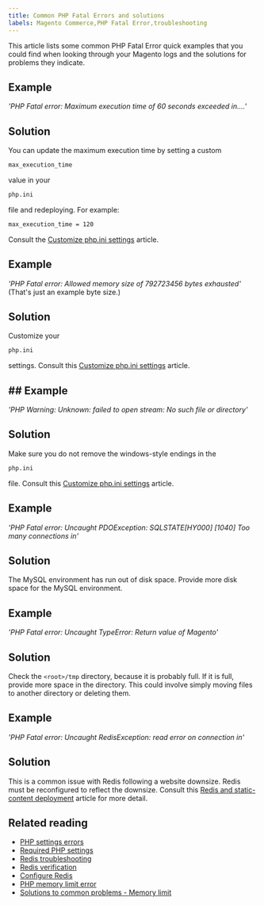 ```yaml
---
title: Common PHP Fatal Errors and solutions
labels: Magento Commerce,PHP Fatal Error,troubleshooting
---
```


This article lists some common PHP Fatal Error quick examples that you could find when looking through your Magento logs and the solutions for problems they indicate.

## Example

 *'PHP Fatal error:  Maximum execution time of 60 seconds exceeded in....'* 

## Solution

You can update the maximum execution time by setting a custom

```bash
max_execution_time
```

value in your

```bash
php.ini
```

file and redeploying. For example:

```bash
max_execution_time = 120
```

Consult the [Customize php.ini settings](https://devdocs.magento.com/guides/v2.3/cloud/project/project-conf-files_magento-app.html#customize-phpini-settings) article.

 
## Example

 *'PHP Fatal error: Allowed memory size of 792723456 bytes exhausted'* (That's just an example byte size.)

## Solution

Customize your

```bash
php.ini
```

settings. Consult this [Customize php.ini settings](https://devdocs.magento.com/guides/v2.3/cloud/project/project-conf-files_magento-app.html#customize-phpini-settings) article.

## ## Example

 *'PHP Warning: Unknown: failed to open stream: No such file or directory'* 

## Solution

Make sure you do not remove the windows-style endings in the

```bash
php.ini
```

file.  Consult this [Customize php.ini settings](https://devdocs.magento.com/guides/v2.3/cloud/project/project-conf-files_magento-app.html#customize-phpini-settings) article.

 
## Example

 *'PHP Fatal error: Uncaught PDOException: SQLSTATE\[HY000\] \[1040\] Too many connections in'* 

## Solution

The MySQL environment has run out of disk space. Provide more disk space for the MySQL environment.

 
## Example

 *'PHP Fatal error: Uncaught TypeError: Return value of Magento'* 

## Solution

Check the `<root>/tmp` directory, because it is probably full. If it is full, provide more space in the directory. This could involve simply moving files to another directory or deleting them.

 
## Example

 *'PHP Fatal error: Uncaught RedisException: read error on connection in'* 

## Solution

This is a common issue with Redis following a website downsize. Redis must be reconfigured to reflect the downsize. Consult this [Redis and static-content deployment](https://devdocs.magento.com/guides/v2.3/cloud/trouble/redis-troubleshooting.html#static-content) article for more detail.

## Related reading

* [PHP settings errors](https://devdocs.magento.com/guides/v2.3/install-gde/trouble/php/tshoot_php-set.html)
* [Required PHP settings](https://devdocs.magento.com/guides/v2.3/install-gde/prereq/php-settings.html)
* [Redis troubleshooting](https://devdocs.magento.com/guides/v2.3/cloud/trouble/redis-troubleshooting.html)
* [Redis verification](https://devdocs.magento.com/guides/v2.3/config-guide/redis/redis-session.html#redis-verify)
* [Configure Redis](https://devdocs.magento.com/guides/v2.3/config-guide/redis/config-redis.html)
* [PHP memory limit error](https://devdocs.magento.com/guides/v2.3/install-gde/trouble/php/tshoot_php-set.html#trouble-php-memory)
* [Solutions to common problems - Memory limit](https://devdocs.magento.com/guides/v2.3/test/unit/unit_test_execution_cli.html#solutions-to-common-problems)

